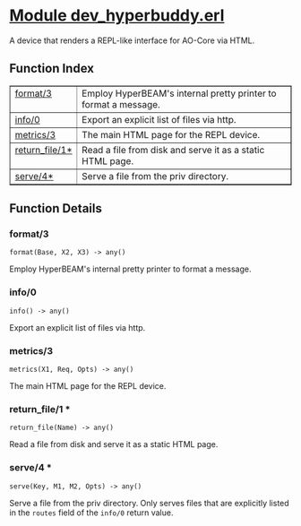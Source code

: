 # [Module dev_hyperbuddy.erl](https://github.com/permaweb/HyperBEAM/blob/main/src/dev_hyperbuddy.erl)




A device that renders a REPL-like interface for AO-Core via HTML.

<a name="index"></a>

## Function Index ##


<table width="100%" border="1" cellspacing="0" cellpadding="2" summary="function index"><tr><td valign="top"><a href="#format-3">format/3</a></td><td>Employ HyperBEAM's internal pretty printer to format a message.</td></tr><tr><td valign="top"><a href="#info-0">info/0</a></td><td>Export an explicit list of files via http.</td></tr><tr><td valign="top"><a href="#metrics-3">metrics/3</a></td><td>The main HTML page for the REPL device.</td></tr><tr><td valign="top"><a href="#return_file-1">return_file/1*</a></td><td>Read a file from disk and serve it as a static HTML page.</td></tr><tr><td valign="top"><a href="#serve-4">serve/4*</a></td><td>Serve a file from the priv directory.</td></tr></table>


<a name="functions"></a>

## Function Details ##

<a name="format-3"></a>

### format/3 ###

`format(Base, X2, X3) -> any()`

Employ HyperBEAM's internal pretty printer to format a message.

<a name="info-0"></a>

### info/0 ###

`info() -> any()`

Export an explicit list of files via http.

<a name="metrics-3"></a>

### metrics/3 ###

`metrics(X1, Req, Opts) -> any()`

The main HTML page for the REPL device.

<a name="return_file-1"></a>

### return_file/1 * ###

`return_file(Name) -> any()`

Read a file from disk and serve it as a static HTML page.

<a name="serve-4"></a>

### serve/4 * ###

`serve(Key, M1, M2, Opts) -> any()`

Serve a file from the priv directory. Only serves files that are explicitly
listed in the `routes` field of the `info/0` return value.

